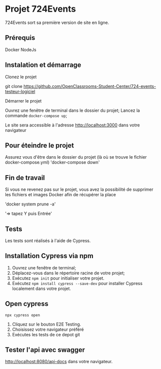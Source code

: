 # Projet 724Events

724Events sort sa première version de site en ligne.

## Prérequis

Docker
NodeJs

## Instalation et démarrage

Clonez le projet

git clone <https://github.com/OpenClassrooms-Student-Center/724-events-testeur-logiciel>

Démarrer le projet

Ouvrez une fenêtre de terminal dans le dossier du projet;
Lancez la commande `docker-compose up`;

Le site sera accessible à l'adresse <http://localhost:3000> dans votre navigateur

## Pour éteindre le projet
Assurez vous d'être dans le dossier du projet (là où se trouve le fichier docker-compose.yml)
'docker-compose down'

## Fin de travail

Si vous ne revenez pas sur le projet, vous avez la possibilité de supprimer les fichiers et images Docker afin de récupérer la place

'docker system prune -a'

'=> tapez Y puis Entrée'

## Tests

Les tests sont réalisés à l'aide de Cypress.

## Installation Cypress via npm

1. Ouvrez une fenêtre de terminal;
2. Déplacez-vous dans le répertoire racine de votre projet;
3. Exécutez `npm init` pour initialiser votre projet.
4. Exécutez `npm install cypress --save-dev` pour installer Cypress localement dans votre projet.

## Open cypress

`npx cypress open`

1. Cliquez sur le bouton E2E Testing.
2. Choisissez votre navigateur préféré
3. Exécutes les tests de ce depot git

## Tester l'api avec swagger

<http://localhost:8080/api-docs> dans votre navigateur.
